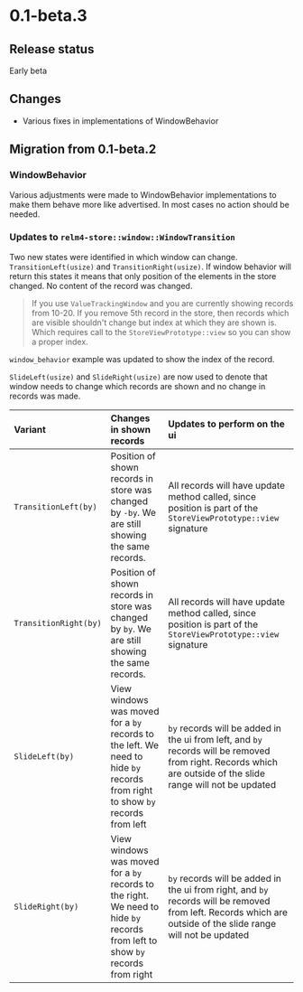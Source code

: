 # 0.1-beta.3

## Release status

Early beta

## Changes

- Various fixes in implementations of WindowBehavior

## Migration from 0.1-beta.2

### WindowBehavior

Various adjustments were made to WindowBehavior implementations to make them behave more like advertised. In most cases no action should be needed.

### Updates to `relm4-store::window::WindowTransition`

Two new states were identified in which window can change. `TransitionLeft(usize)` and `TransitionRight(usize)`. If window behavior will return this states it means that only position of the elements in the store changed. No content of the record was changed.

> If you use `ValueTrackingWindow` and you are currently showing records from 10-20. If you remove 5th record in the store, then records which are visible shouldn't change but index at which they are shown is. Which requires call to the `StoreViewPrototype::view` so you can show a proper index.

`window_behavior` example was updated to show the index of the record.

`SlideLeft(usize)` and `SlideRight(usize)` are now used to denote that window needs to change which records are shown and no change in records was made.

| Variant | Changes in shown records | Updates to perform on the ui |
|:--------|:-------------------------|:-----------------------------|
| `TransitionLeft(by)`  | Position of shown records in store was changed by `-by`. We are still showing the same records. | All records will have update method called, since position is part of the `StoreViewPrototype::view` signature |
| `TransitionRight(by)` | Position of shown records in store was changed by `by`. We are still showing the same records.  | All records will have update method called, since position is part of the `StoreViewPrototype::view` signature |
| `SlideLeft(by)`       | View windows was moved for a `by` records to the left. We need to hide `by` records from right to show `by` records from left | `by` records will be added in the ui from left, and `by` records will be removed from right. Records which are outside of the slide range will not be updated |
| `SlideRight(by)`      | View windows was moved for a `by` records to the right. We need to hide `by` records from left to show `by` records from right | `by` records will be added in the ui from right, and `by` records will be removed from left. Records which are outside of the slide range will not be updated |
